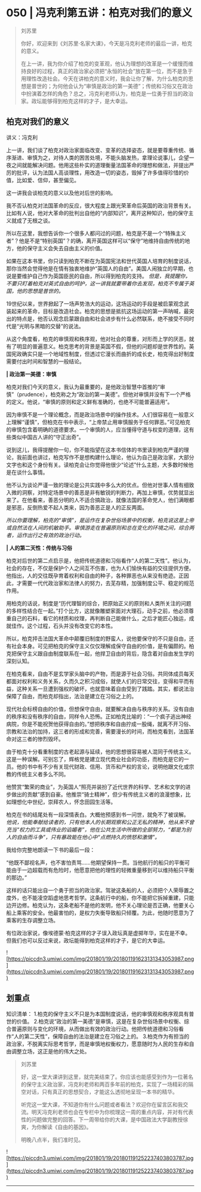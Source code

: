 # 050 | 冯克利第五讲：柏克对我们的意义

> 刘苏里
> 
> 你好，欢迎来到《刘苏里·名家大课》，今天是冯克利老师的最后一讲，柏克的意义。
> 
> 在上一讲，我为你介绍了柏克的变革观，他认为理想的改革是一个缓慢而维持良好的过程，真正的政治家必须把“永恒的社会”放在第一位，而不是急于用理性改造社会。今天在讲柏克的意义时，我会让你了解，为什么柏克的思想是普世的；为何他会认为“审慎是政治的第一美德”；传统和习俗又在政治中扮演着怎样的角色？总之，冯克利老师认为，柏克是一位勇于担当的政治家。政坛能够得到柏克这样的才子，是大幸运。

## 柏克对我们的意义

讲义：冯克利

上一讲，我们谈了柏克对政治家面临改变、变革的选择姿态，就是要尊重传统、循序渐进、审慎为之，对待人类的困苦处境，不能头脑发热，拿理论说事儿，企望一夜之间就能解决问题。他用这些朴实的道理衡量法国革命的理想和做法，并提出严厉的批评，认为法国人高谈理性，用改造一切的姿态，毁掉了许多值得珍惜的价值，比如爱、信仰，甚至偏见。

这一讲我会谈柏克的意义以及他对后世的影响。

我不否认柏克对法国革命的反应，很大程度上跟光荣革命后英国的政治背景有关。比如有人说，他对大革命的批判出自他的“内部知识”，离开这种知识，他的保守主义就成了无根之谈。

所以在这里，我想告诉你一个很多人都问过的问题，柏克是不是一个“特殊主义者”？他是不是“特别英国”？的确，离开英国这样可以“保守”地维持自由传统的地方，他的保守主义会失去自由主义的价值。

如果在这本书里，你只读到柏克不断在为英国宪法和世代英国人培育的制度说话，那你当然会觉得他是在情有独衷地维护“英国人的自由”。美国人闹独立的早期，也说是要维护自己作为英国臣民的自由，所以得到柏克的支持。 *但是，我提醒你，不要只盯着柏克对英式自由的呵护，这一讲我就要带着你去发现，柏克不专属于英国，他的思想是普世的。*

19世纪以来，世界掀起了一场声势浩大的运动，这场运动的手段是被启蒙观念武装起来的革命，目标是改造社会。柏克的思想是抵抗这场运动的第一声呐喊，最突出的特点是，他否认观念启蒙跟自由和社会进步有什么必然联系，绝不接受不同时代是“光明与黑暗的交替”的说法。

从这个角度看，柏克的审慎观和秩序观，他对社会的尊重，对形而上学的厌恶，就有了明显的普遍意义。柏克思考的背景是英国不假，但他的问题却是世界性的。英国宪政确实只是一个地域性制度，但透过它漫长而曲折的成长史，柏克得出好制度需要付出时间和智慧的一般结论。

 **| 政治第一美德：审慎**

柏克对我们今天的意义，我认为最重要的，是他政治智慧中首推的“审慎”（prudence），柏克称之为“政治的第一美德”。但他对审慎并没有下一个严格的定义。他说，“审慎的原则和定义鲜有准确的，也绝不可能普遍适用”。

因为审慎不是一个理论概念，而是政治场景中的操作技术。人们很容易在一般意义上理解“谨慎”，但柏克在书中表示，“上帝禁止用审慎服务于任何罪恶。”可见柏克的审慎包含着明确的道德要求。一个审慎的人，应当懂得守道与权变的道理，这有些类似中国古人讲的“守正出奇”。

说到这儿，我得提醒你一句，你不能指望在这本书信体的书里读到柏克严谨的理论，我前面也讲过，柏克写作不是想构建什么理论，他认为自己是政治家，大部分文字也和这个身份有关。读柏克会让你觉得他很少“论述”什么主题，大多数时候他是在谈什么事情。

他不认为谈论严谨一致的理论是公共实践中多么大的优点。但他对世事人情有细致入微的洞察，对特定场景中的善恶是非有敏锐的判断力，再加上审慎，优势就显出来了。在他看来，善恶分明的人不适合搞政治，就像法国的革命党人，他们满眼都是邪恶，反倒热爱不起人类来，因为善恶正是人的正反两面。

 *所以你要理解，柏克的“审慎”，是运作在复杂世俗场景中的权衡，柏克说这是上帝或自然法在人间的机敏助手。审慎游走在普遍原则和总在变化的环境之间，综合两者，运作出行之有效的政治行动。*

 **| 人的第二天性：传统与习俗**

柏克对后世的第二点启示是，他把传统道德和习俗看作“人的第二天性”。他认为，社会的存在，不仅是保护个人之间互不伤害，也为人们愉快有益的交往提供方便。他指出，人的交往既孕育着权利和自由的种子，各种罪恶也从来没有绝迹。正因此，才需要一代代政治家和法律人的努力，去芜存精，加强制度公平、稳定的规范作用。

用柏克的话说，制度是“历代理智的综合，把原始正义的原则和人类所关注的问题的多样性结合在一起。”打个比方，这就像雕塑家面对大理石，动手之前，他必须尊重自己的石料，看它的材质和纹理，再判断自己能做什么，之后才能匠心独运，成就佳作。这个过程，石头并没有改变它的本性。

所以，柏克抨击法国大革命中颠覆旧制度的野蛮人，说他要保守的不只是自由，还有社会本身。可见把柏克的保守主义仅仅理解成保守自由的价值，是有偏颇的。柏克把保守主义跟自由制度联系在一起，他捍卫自由的背后，隐含着对自由发生学的深刻认知。

在柏克看来，自由不是玄学家头脑中的产物，而是源于社会习俗。共同体成员每天都面对权利和义务关系，久而久之积习成俗，就使人们的日常交往，变得和平而有益，这种关系一旦遭到强权的破坏，也就意味着自由受到了践踏。其实，都说法治保障了自由，而柏克却指出，法治是建立在习俗之上的。

现代社会标榜自由的价值，但想保守自由，就要解决自由与秩序的关系。没有自由的秩序和没有秩序的自由，同样令人恐怖。正如柏克比喻的：“一个疯子逃出神经病院，你是不能祝贺他获得自由的。”想把秩序和自由拧成一股绳，就离不开习俗、宗教和法治的加持，这三者的形成和完善，需要漫长的时间，而柏克看到，法国革命对这三者的惨烈毁坏。

由于柏克十分看重制度的古老起源与延续，他的思想很容易被人混同于传统主义。这是一种误解。可别忘了，辉格党是建立现代商业社会的功臣，而柏克是它的一员。他的书中有不少有关现代财政、信用、货币和产权的言论，说明他跟文化或宗教的传统主义者多么不同。

他赞赏“繁荣的商业”，为英国人“照亮并装扮了近代世界的科学、艺术和文学的进步做出的贡献”感到自豪。他推崇“骑士精神”，但少有传统主义者的浪漫想象，比如理想化中世纪，崇拜农人，怀念田园生活等。

柏克在书的结尾处有一段深情表白。大概他预感到书一问世，就免不了被误解。 *他说，他能奉献给读者的，只有他本人的长期观察和公正无私的精神，他从来不曾充当“权力的工具或伟业的谄媚者”，他在公共生活中所做的全部努力，“都是为别人的自由而斗争”，只有暴政能在他心中“点燃持久的愤怒和激情”。*

我给你完整地朗读一下书的最后一段：

“他既不鄙视名声，也不害怕责骂……他期望保持一贯。当他航行的船只的平衡可能由于一边超载而有危险时，他愿意把他的理性的轻微重量移到可以维持船只平衡的那边。”

这样的话只能出自一个勇于担当的政治家。驾驶这条船的人，必须把个人荣辱置之度外，也不能凌空蹈虚地思考哲学。这条航行中的船，你不能把它拆掉重建，只能边开边修。柏克认为，这条老船不是他的发明，他不关心理论是否正确，他要关心船上乘客的安全。他最害怕的，是权力失衡导致船只倾覆。为此，他随时愿意为了乘客的生存调整立场。

有位政治家说，像埃德蒙·柏克这样的才子误入政坛真是虚掷年华，实在是不幸。但我们也可以反过来说，政坛能得到柏克这样的才子，是它的大幸运。

![https://piccdn3.umiwi.com/img/201801/19/201801191623131343053987.png](https://piccdn3.umiwi.com/img/201801/19/201801191623131343053987.png)

## 划重点

知识清单：
1.柏克的保守主义不只是为本国制度说话，他的审慎观和秩序观具有普世的价值。
2.柏克说“政治的第一美德”是审慎，这是在复杂世俗场景中权衡、综合普遍原则与变化的环境，从而做出有效的政治行动。他把传统道德和习俗看作“人的第二天性”，保障自由的法治是建立在习俗之上的。
3.柏克作为有担当的政治家，不脱离实际思考哲学，而是审慎地权衡权力，愿意随时为人民的生存和自由调整立场，这正是他的伟大之处。

> 刘苏里
> 
> 好，这一堂大课讲到这里，就完美结束了。你应该也能感受到作为一位著名的保守主义政治家，冯克利老师和两百多年前的柏克，实现了一场精彩的隔空对话，只有真正的思想契合，才能这么透彻地呈现一本书的精华。
> 
> 听完这一堂大课，不知道你有什么问题或者看法？欢迎你在留言区和我交流。明天冯克利老师也会在专栏中为你梳理这一周的重点内容，并对有代表性的问题做完整的回答。下一周带给你的大课，是中国政法大学副教授徐爽，为你解读《自由的基因》。
> 
> 明晚八点半，我们准时见。

![https://piccdn3.umiwi.com/img/201801/19/201801191252237403803787.jpg](https://piccdn3.umiwi.com/img/201801/19/201801191252237403803787.jpg)

---
